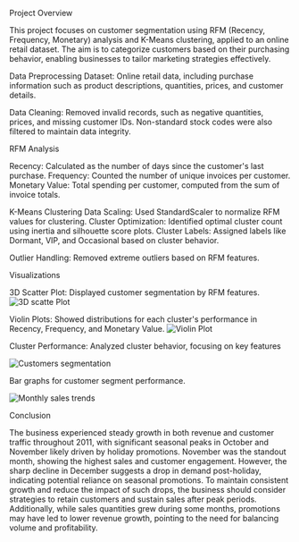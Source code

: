Project Overview

This project focuses on customer segmentation using RFM (Recency, Frequency, Monetary) analysis and K-Means clustering, applied to an online retail dataset. The aim is to categorize customers based on their purchasing behavior, enabling businesses to tailor marketing strategies effectively.

Data Preprocessing
Dataset: Online retail data, including purchase information such as product descriptions, quantities, prices, and customer details.

Data Cleaning: Removed invalid records, such as negative quantities, prices, and missing customer IDs. Non-standard stock codes were also filtered to maintain data integrity.

RFM Analysis

Recency: Calculated as the number of days since the customer's last purchase.
Frequency: Counted the number of unique invoices per customer.
Monetary Value: Total spending per customer, computed from the sum of invoice totals.

K-Means Clustering
Data Scaling: Used StandardScaler to normalize RFM values for clustering.
Cluster Optimization: Identified optimal cluster count using inertia and silhouette score plots.
Cluster Labels: Assigned labels like Dormant, VIP, and Occasional based on cluster behavior.

Outlier Handling: Removed extreme outliers based on RFM features.

Visualizations

3D Scatter Plot: Displayed customer segmentation by RFM features.
![3D scatte Plot](https://github.com/user-attachments/assets/5825b0cd-217c-4b05-95f9-f9bfb91c69c7)

Violin Plots: Showed distributions for each cluster's performance in Recency, Frequency, and Monetary Value.
![Violin Plot](https://github.com/user-attachments/assets/f9ca1341-8e16-455d-ad53-ef52d147a42a)

Cluster Performance: Analyzed cluster behavior, focusing on key features

![Customers segmentation](https://github.com/user-attachments/assets/4693764c-e882-4a3b-9f3e-873cd3ad6c54)

Bar graphs for customer segment performance.

![Monthly sales trends](https://github.com/user-attachments/assets/01387d6a-9cdd-47ce-b3e0-9784be62c060)

Conclusion

The business experienced steady growth in both revenue and customer traffic throughout 2011, with significant seasonal peaks in October and November likely driven by holiday promotions. November was the standout month, showing the highest sales and customer engagement. However, the sharp decline in December suggests a drop in demand post-holiday, indicating potential reliance on seasonal promotions. To maintain consistent growth and reduce the impact of such drops, the business should consider strategies to retain customers and sustain sales after peak periods. Additionally, while sales quantities grew during some months, promotions may have led to lower revenue growth, pointing to the need for balancing volume and profitability.
